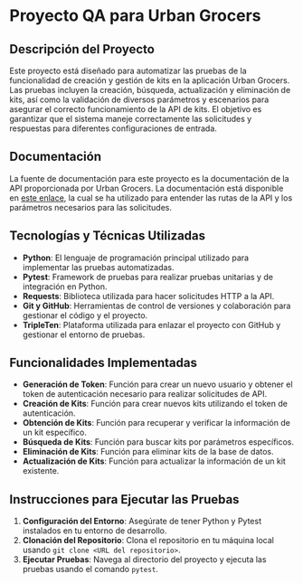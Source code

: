 # Proyecto QA para Urban Grocers

## Descripción del Proyecto

Este proyecto está diseñado para automatizar las pruebas de la funcionalidad de creación y gestión de kits en la aplicación Urban Grocers. Las pruebas incluyen la creación, búsqueda, actualización y eliminación de kits, así como la validación de diversos parámetros y escenarios para asegurar el correcto funcionamiento de la API de kits. El objetivo es garantizar que el sistema maneje correctamente las solicitudes y respuestas para diferentes configuraciones de entrada.

## Documentación

La fuente de documentación para este proyecto es la documentación de la API proporcionada por Urban Grocers. La documentación está disponible en [este enlace](https://cnt-20101313-09fa-4b33-af22-1c5354ef1d53.containerhub.tripleten-services.com/docs/), la cual se ha utilizado para entender las rutas de la API y los parámetros necesarios para las solicitudes.

## Tecnologías y Técnicas Utilizadas

- **Python**: El lenguaje de programación principal utilizado para implementar las pruebas automatizadas.
- **Pytest**: Framework de pruebas para realizar pruebas unitarias y de integración en Python.
- **Requests**: Biblioteca utilizada para hacer solicitudes HTTP a la API.
- **Git y GitHub**: Herramientas de control de versiones y colaboración para gestionar el código y el proyecto.
- **TripleTen**: Plataforma utilizada para enlazar el proyecto con GitHub y gestionar el entorno de pruebas.

## Funcionalidades Implementadas

- **Generación de Token**: Función para crear un nuevo usuario y obtener el token de autenticación necesario para realizar solicitudes de API.
- **Creación de Kits**: Función para crear nuevos kits utilizando el token de autenticación.
- **Obtención de Kits**: Función para recuperar y verificar la información de un kit específico.
- **Búsqueda de Kits**: Función para buscar kits por parámetros específicos.
- **Eliminación de Kits**: Función para eliminar kits de la base de datos.
- **Actualización de Kits**: Función para actualizar la información de un kit existente.

## Instrucciones para Ejecutar las Pruebas

1. **Configuración del Entorno**: Asegúrate de tener Python y Pytest instalados en tu entorno de desarrollo.
2. **Clonación del Repositorio**: Clona el repositorio en tu máquina local usando `git clone <URL del repositorio>`.
3. **Ejecutar Pruebas**: Navega al directorio del proyecto y ejecuta las pruebas usando el comando `pytest`.
